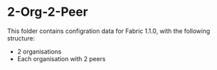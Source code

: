 # 2-Org-2-Peer

This folder contains configration data for Fabric 1.1.0, with the following structure:
 * 2 organisations
 * Each organisation with 2 peers